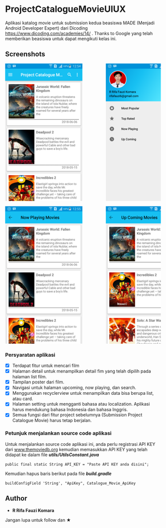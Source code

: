 # ProjectCatalogueMovieUIUX
Aplikasi katalog movie untuk submission kedua beasiswa MADE (Menjadi Android Developer Expert) dari Dicoding https://www.dicoding.com/academies/14/ . Thanks to Google yang telah memberikan beasiswa
untuk dapat mengikuti kelas ini.

## Screenshots

<pre>
<img src="Screenshot/Screenshot_2018-06-22-12-54-22.png" width="250" height="444">         <img src="Screenshot/Screenshot_2018-06-22-12-54-30.png" width="250" height="444">         <img src="Screenshot/Screenshot_2018-06-22-12-54-41.png" width="250" height="444">         <img src="Screenshot/Screenshot_2018-06-22-12-54-57.png" width="250" height="444">         <img src="Screenshot/Screenshot_2018-06-22-12-55-10.png" width="250" height="444">         <img src="Screenshot/Screenshot_2018-06-22-12-55-20.png" width="250" height="444">
</pre>

<pre>
<img src="Screenshot/Screenshot_2018-06-22-12-55-34.png" width="250" height="444">         <img src="Screenshot/Screenshot_2018-06-22-12-55-43.png" width="250" height="444">         <img src="Screenshot/Screenshot_2018-06-22-12-58-15.png" width="250" height="444">         <img src="Screenshot/Screenshot_2018-06-22-12-58-35.png" width="250" height="444">         <img src="Screenshot/Screenshot_2018-06-22-12-58-38.png" width="250" height="444">
</pre>

### Persyaratan aplikasi

* [x] Terdapat fitur untuk mencari film
* [x] Halaman detail untuk menampilkan detail fim yang telah dipilih pada halaman list film.
* [x] Tampilan poster dari film.
* [x] Navigasi untuk halaman upcoming, now playing, dan search.
* [x] Menggunakan recyclerview untuk menampilkan data bisa berupa list, atau card.
* [x] Halaman setting untuk mengganti bahasa atau localization. Aplikasi harus mendukung bahasa Indonesia dan bahasa Inggris.
* [x] Semua fungsi dari fitur project sebelumnya (Submission Project Catalogue Movie) harus tetap berjalan.

### Petunjuk menjalankan source code aplikasi

Untuk menjalankan source code aplikasi ini, anda perlu registrasi API KEY dari www.themoviedb.org
kemudian memasukkan API KEY yang telah didapat ke dalam file ***utils/UtilsConstant.java***

```
public final static String API_KEY = "Paste API KEY anda disini";
```

Kemudian hapus baris berikut pada file ***build.gradle***

```
buildConfigField 'String', "ApiKey", Catalogue_Movie_ApiKey
```

## Author

* **R Rifa Fauzi Komara**

Jangan lupa untuk follow dan ★

